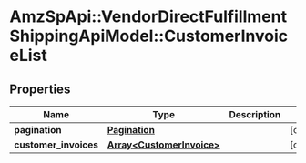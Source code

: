 # AmzSpApi::VendorDirectFulfillmentShippingApiModel::CustomerInvoiceList

## Properties
Name | Type | Description | Notes
------------ | ------------- | ------------- | -------------
**pagination** | [**Pagination**](Pagination.md) |  | [optional] 
**customer_invoices** | [**Array&lt;CustomerInvoice&gt;**](CustomerInvoice.md) |  | [optional] 



